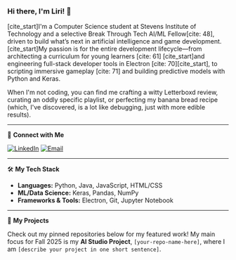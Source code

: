 ### Hi there, I'm Liri! 👋

[cite_start]I'm a Computer Science student at Stevens Institute of Technology and a selective Break Through Tech AI/ML Fellow[cite: 48], driven to build what’s next in artificial intelligence and game development. [cite_start]My passion is for the entire development lifecycle—from architecting a curriculum for young learners [cite: 61] [cite_start]and engineering full-stack developer tools in Electron [cite: 70][cite_start], to scripting immersive gameplay [cite: 71] and building predictive models with Python and Keras.

When I'm not coding, you can find me crafting a witty Letterboxd review, curating an oddly specific playlist, or perfecting my banana bread recipe (which, I've discovered, is a lot like debugging, just with more edible results).

---

🔗 **Connect with Me**

[![LinkedIn](https://img.shields.io/badge/LinkedIn-0077B5?style=for-the-badge&logo=linkedin&logoColor=white)](https://www.linkedin.com/in/your-profile-url/)
[![Email](https://img.shields.io/badge/Email-D14836?style=for-the-badge&logo=gmail&logoColor=white)](mailto:liridoron@gmail.com)

---

🛠️ **My Tech Stack**

* **Languages:** Python, Java, JavaScript, HTML/CSS
* **ML/Data Science:** Keras, Pandas, NumPy
* **Frameworks & Tools:** Electron, Git, Jupyter Notebook

---

🚀 **My Projects**

Check out my pinned repositories below for my featured work! My main focus for Fall 2025 is my **AI Studio Project**, `[your-repo-name-here]`, where I am `[describe your project in one short sentence]`.
